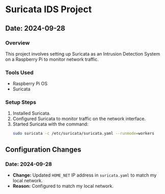 # Suricata IDS Project

## Date: 2024-09-28

### Overview
This project involves setting up Suricata as an Intrusion Detection System on a Raspberry Pi to monitor network traffic.

### Tools Used
- Raspberry Pi OS
- Suricata

### Setup Steps
1. Installed Suricata.
2. Configured Suricata to monitor traffic on the network interface.
3. Started Suricata with the command:
   ```bash
   sudo suricata -c /etc/suricata/suricata.yaml --runmode=workers

## Configuration Changes
### Date: 2024-09-28
- **Change:** Updated `HOME_NET` IP address in `suricata.yaml` to match my local network.
- **Reason:** Configured to match my local network.
